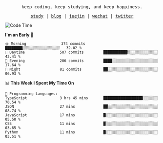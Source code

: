 <p align="center">
  <samp>
    <span>keep coding, keep studying, and keep happiness.</span>
  </samp>
</p>

<p align="center">
  <samp>
    <a href="https://github.com/ouduidui/fe-study">study</a> |
    <a href="https://deweyou.me">blog</a>  |
    <a href="https://juejin.cn/user/4309700183594366">juejin</a> |
    <a href="https://user-images.githubusercontent.com/54696834/165071004-6509e3f2-90c3-448c-9d92-3da42b0c2021.jpeg">wechat</a> |
    <a href="https://twitter.com/ouduidui">twitter</a>
  </samp>
</p>

<!--START_SECTION:waka-->
![Code Time](http://img.shields.io/badge/Code%20Time-3%2C685%20hrs%2027%20mins-blue)

**I'm an Early 🐤** 

```text
🌞 Morning                374 commits         ████████░░░░░░░░░░░░░░░░░   32.02 % 
🌆 Daytime                507 commits         ███████████░░░░░░░░░░░░░░   43.41 % 
🌃 Evening                206 commits         ████░░░░░░░░░░░░░░░░░░░░░   17.64 % 
🌙 Night                  81 commits          ██░░░░░░░░░░░░░░░░░░░░░░░   06.93 % 
```


📊 **This Week I Spent My Time On** 

```text
💬 Programming Languages: 
TypeScript               3 hrs 45 mins       ██████████████████░░░░░░░   70.54 % 
JSON                     27 mins             ██░░░░░░░░░░░░░░░░░░░░░░░   08.74 % 
JavaScript               17 mins             █░░░░░░░░░░░░░░░░░░░░░░░░   05.50 % 
CSS                      11 mins             █░░░░░░░░░░░░░░░░░░░░░░░░   03.65 % 
Python                   11 mins             █░░░░░░░░░░░░░░░░░░░░░░░░   03.51 % 
```


<!--END_SECTION:waka-->
